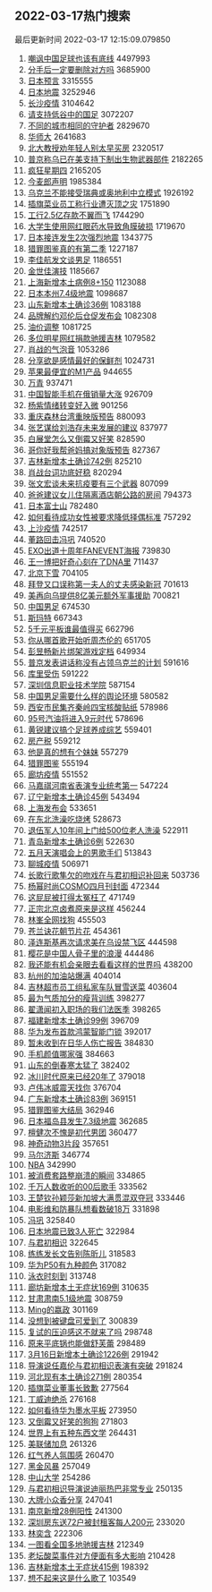 ## 2022-03-17热门搜索 
最后更新时间 2022-03-17 12:15:09.079850 
1. [嘲讽中国足球也该有底线](https://s.weibo.com/weibo?q=%23%E5%98%B2%E8%AE%BD%E4%B8%AD%E5%9B%BD%E8%B6%B3%E7%90%83%E4%B9%9F%E8%AF%A5%E6%9C%89%E5%BA%95%E7%BA%BF%23&Refer=top) 4497993
1. [分手后一定要删除对方吗](https://s.weibo.com/weibo?q=%23%E5%88%86%E6%89%8B%E5%90%8E%E4%B8%80%E5%AE%9A%E8%A6%81%E5%88%A0%E9%99%A4%E5%AF%B9%E6%96%B9%E5%90%97%23&Refer=top) 3685900
1. [日本预言](https://s.weibo.com/weibo?q=%E6%97%A5%E6%9C%AC%E9%A2%84%E8%A8%80&Refer=top) 3315555
1. [日本地震](https://s.weibo.com/weibo?q=%23%E6%97%A5%E6%9C%AC%E5%9C%B0%E9%9C%87%23&Refer=top) 3252946
1. [长沙疫情](https://s.weibo.com/weibo?q=%E9%95%BF%E6%B2%99%E7%96%AB%E6%83%85&Refer=top) 3104642
1. [请支持低谷中的国足](https://s.weibo.com/weibo?q=%23%E8%AF%B7%E6%94%AF%E6%8C%81%E4%BD%8E%E8%B0%B7%E4%B8%AD%E7%9A%84%E5%9B%BD%E8%B6%B3%23&Refer=top) 3072207
1. [不同的城市相同的守护者](https://s.weibo.com/weibo?q=%23%E4%B8%8D%E5%90%8C%E7%9A%84%E5%9F%8E%E5%B8%82%E7%9B%B8%E5%90%8C%E7%9A%84%E5%AE%88%E6%8A%A4%E8%80%85%23&Refer=top) 2829670
1. [华师大](https://s.weibo.com/weibo?q=%E5%8D%8E%E5%B8%88%E5%A4%A7&Refer=top) 2641683
1. [北大教授劝年轻人别太早买房](https://s.weibo.com/weibo?q=%23%E5%8C%97%E5%A4%A7%E6%95%99%E6%8E%88%E5%8A%9D%E5%B9%B4%E8%BD%BB%E4%BA%BA%E5%88%AB%E5%A4%AA%E6%97%A9%E4%B9%B0%E6%88%BF%23&Refer=top) 2320517
1. [普京称乌已在美支持下制出生物武器部件](https://s.weibo.com/weibo?q=%23%E6%99%AE%E4%BA%AC%E7%A7%B0%E4%B9%8C%E5%B7%B2%E5%9C%A8%E7%BE%8E%E6%94%AF%E6%8C%81%E4%B8%8B%E5%88%B6%E5%87%BA%E7%94%9F%E7%89%A9%E6%AD%A6%E5%99%A8%E9%83%A8%E4%BB%B6%23&Refer=top) 2182265
1. [疯狂星期四](https://s.weibo.com/weibo?q=%E7%96%AF%E7%8B%82%E6%98%9F%E6%9C%9F%E5%9B%9B&Refer=top) 2165205
1. [今麦郎声明](https://s.weibo.com/weibo?q=%23%E4%BB%8A%E9%BA%A6%E9%83%8E%E5%A3%B0%E6%98%8E%23&Refer=top) 1985384
1. [乌克兰不能接受瑞典或奥地利中立模式](https://s.weibo.com/weibo?q=%23%E4%B9%8C%E5%85%8B%E5%85%B0%E4%B8%8D%E8%83%BD%E6%8E%A5%E5%8F%97%E7%91%9E%E5%85%B8%E6%88%96%E5%A5%A5%E5%9C%B0%E5%88%A9%E4%B8%AD%E7%AB%8B%E6%A8%A1%E5%BC%8F%23&Refer=top) 1926192
1. [插旗菜业员工称行业遭灭顶之灾](https://s.weibo.com/weibo?q=%23%E6%8F%92%E6%97%97%E8%8F%9C%E4%B8%9A%E5%91%98%E5%B7%A5%E7%A7%B0%E8%A1%8C%E4%B8%9A%E9%81%AD%E7%81%AD%E9%A1%B6%E4%B9%8B%E7%81%BE%23&Refer=top) 1751890
1. [工行2.5亿存款不翼而飞](https://s.weibo.com/weibo?q=%23%E5%B7%A5%E8%A1%8C2.5%E4%BA%BF%E5%AD%98%E6%AC%BE%E4%B8%8D%E7%BF%BC%E8%80%8C%E9%A3%9E%23&Refer=top) 1744290
1. [大学生使用网红眼药水导致角膜破损](https://s.weibo.com/weibo?q=%23%E5%A4%A7%E5%AD%A6%E7%94%9F%E4%BD%BF%E7%94%A8%E7%BD%91%E7%BA%A2%E7%9C%BC%E8%8D%AF%E6%B0%B4%E5%AF%BC%E8%87%B4%E8%A7%92%E8%86%9C%E7%A0%B4%E6%8D%9F%23&Refer=top) 1719670
1. [日本接连发生2次强烈地震](https://s.weibo.com/weibo?q=%23%E6%97%A5%E6%9C%AC%E6%8E%A5%E8%BF%9E%E5%8F%91%E7%94%9F2%E6%AC%A1%E5%BC%BA%E7%83%88%E5%9C%B0%E9%9C%87%23&Refer=top) 1343775
1. [猎罪图鉴真的有第二季](https://s.weibo.com/weibo?q=%23%E7%8C%8E%E7%BD%AA%E5%9B%BE%E9%89%B4%E7%9C%9F%E7%9A%84%E6%9C%89%E7%AC%AC%E4%BA%8C%E5%AD%A3%23&Refer=top) 1227187
1. [李佳航发文谈男足](https://s.weibo.com/weibo?q=%23%E6%9D%8E%E4%BD%B3%E8%88%AA%E5%8F%91%E6%96%87%E8%B0%88%E7%94%B7%E8%B6%B3%23&Refer=top) 1186551
1. [金世佳演技](https://s.weibo.com/weibo?q=%23%E9%87%91%E4%B8%96%E4%BD%B3%E6%BC%94%E6%8A%80%23&Refer=top) 1185667
1. [上海新增本土病例8+150](https://s.weibo.com/weibo?q=%E4%B8%8A%E6%B5%B7%E6%96%B0%E5%A2%9E%E6%9C%AC%E5%9C%9F%E7%97%85%E4%BE%8B8%2B150&Refer=top) 1123088
1. [日本本州7.4级地震](https://s.weibo.com/weibo?q=%23%E6%97%A5%E6%9C%AC%E6%9C%AC%E5%B7%9E7.4%E7%BA%A7%E5%9C%B0%E9%9C%87%23&Refer=top) 1098687
1. [山东新增本土确诊36例](https://s.weibo.com/weibo?q=%23%E5%B1%B1%E4%B8%9C%E6%96%B0%E5%A2%9E%E6%9C%AC%E5%9C%9F%E7%A1%AE%E8%AF%8A36%E4%BE%8B%23&Refer=top) 1083188
1. [品牌解约邓伦后仓促发布会](https://s.weibo.com/weibo?q=%23%E5%93%81%E7%89%8C%E8%A7%A3%E7%BA%A6%E9%82%93%E4%BC%A6%E5%90%8E%E4%BB%93%E4%BF%83%E5%8F%91%E5%B8%83%E4%BC%9A%23&Refer=top) 1082308
1. [油价调整](https://s.weibo.com/weibo?q=%23%E6%B2%B9%E4%BB%B7%E8%B0%83%E6%95%B4%23&Refer=top) 1081725
1. [多位明星网红捐款驰援吉林](https://s.weibo.com/weibo?q=%E5%A4%9A%E4%BD%8D%E6%98%8E%E6%98%9F%E7%BD%91%E7%BA%A2%E6%8D%90%E6%AC%BE%E9%A9%B0%E6%8F%B4%E5%90%89%E6%9E%97&Refer=top) 1079582
1. [肖战的气泡音](https://s.weibo.com/weibo?q=%E8%82%96%E6%88%98%E7%9A%84%E6%B0%94%E6%B3%A1%E9%9F%B3&Refer=top) 1053286
1. [分享欲是感情最好的保鲜剂](https://s.weibo.com/weibo?q=%23%E5%88%86%E4%BA%AB%E6%AC%B2%E6%98%AF%E6%84%9F%E6%83%85%E6%9C%80%E5%A5%BD%E7%9A%84%E4%BF%9D%E9%B2%9C%E5%89%82%23&Refer=top) 1024731
1. [苹果最便宜的M1产品](https://s.weibo.com/weibo?q=%23%E8%8B%B9%E6%9E%9C%E6%9C%80%E4%BE%BF%E5%AE%9C%E7%9A%84M1%E4%BA%A7%E5%93%81%23&Refer=top) 944655
1. [万青](https://s.weibo.com/weibo?q=%E4%B8%87%E9%9D%92&Refer=top) 937471
1. [中国智能手机在俄销量大涨](https://s.weibo.com/weibo?q=%23%E4%B8%AD%E5%9B%BD%E6%99%BA%E8%83%BD%E6%89%8B%E6%9C%BA%E5%9C%A8%E4%BF%84%E9%94%80%E9%87%8F%E5%A4%A7%E6%B6%A8%23&Refer=top) 926709
1. [杨紫情绪转变好入微](https://s.weibo.com/weibo?q=%23%E6%9D%A8%E7%B4%AB%E6%83%85%E7%BB%AA%E8%BD%AC%E5%8F%98%E5%A5%BD%E5%85%A5%E5%BE%AE%23&Refer=top) 901256
1. [重庆森林台湾重映版预告](https://s.weibo.com/weibo?q=%23%E9%87%8D%E5%BA%86%E6%A3%AE%E6%9E%97%E5%8F%B0%E6%B9%BE%E9%87%8D%E6%98%A0%E7%89%88%E9%A2%84%E5%91%8A%23&Refer=top) 880093
1. [张艺谋给刘浩存未来发展的建议](https://s.weibo.com/weibo?q=%23%E5%BC%A0%E8%89%BA%E8%B0%8B%E7%BB%99%E5%88%98%E6%B5%A9%E5%AD%98%E6%9C%AA%E6%9D%A5%E5%8F%91%E5%B1%95%E7%9A%84%E5%BB%BA%E8%AE%AE%23&Refer=top) 837977
1. [白展堂怎么又倒霉又好笑](https://s.weibo.com/weibo?q=%23%E7%99%BD%E5%B1%95%E5%A0%82%E6%80%8E%E4%B9%88%E5%8F%88%E5%80%92%E9%9C%89%E5%8F%88%E5%A5%BD%E7%AC%91%23&Refer=top) 828590
1. [哥你好我帮爸妈搞对象版预告](https://s.weibo.com/weibo?q=%23%E5%93%A5%E4%BD%A0%E5%A5%BD%E6%88%91%E5%B8%AE%E7%88%B8%E5%A6%88%E6%90%9E%E5%AF%B9%E8%B1%A1%E7%89%88%E9%A2%84%E5%91%8A%23&Refer=top) 827367
1. [吉林新增本土确诊742例](https://s.weibo.com/weibo?q=%23%E5%90%89%E6%9E%97%E6%96%B0%E5%A2%9E%E6%9C%AC%E5%9C%9F%E7%A1%AE%E8%AF%8A742%E4%BE%8B%23&Refer=top) 825210
1. [肖战台词功底好稳](https://s.weibo.com/weibo?q=%23%E8%82%96%E6%88%98%E5%8F%B0%E8%AF%8D%E5%8A%9F%E5%BA%95%E5%A5%BD%E7%A8%B3%23&Refer=top) 820294
1. [张文宏谈未来抗疫要有三个武器](https://s.weibo.com/weibo?q=%23%E5%BC%A0%E6%96%87%E5%AE%8F%E8%B0%88%E6%9C%AA%E6%9D%A5%E6%8A%97%E7%96%AB%E8%A6%81%E6%9C%89%E4%B8%89%E4%B8%AA%E6%AD%A6%E5%99%A8%23&Refer=top) 807099
1. [爸爸建议女儿住隔离酒店朝公路的房间](https://s.weibo.com/weibo?q=%23%E7%88%B8%E7%88%B8%E5%BB%BA%E8%AE%AE%E5%A5%B3%E5%84%BF%E4%BD%8F%E9%9A%94%E7%A6%BB%E9%85%92%E5%BA%97%E6%9C%9D%E5%85%AC%E8%B7%AF%E7%9A%84%E6%88%BF%E9%97%B4%23&Refer=top) 794373
1. [日本富士山](https://s.weibo.com/weibo?q=%E6%97%A5%E6%9C%AC%E5%AF%8C%E5%A3%AB%E5%B1%B1&Refer=top) 782480
1. [如何看待成功女性被要求降低择偶标准](https://s.weibo.com/weibo?q=%23%E5%A6%82%E4%BD%95%E7%9C%8B%E5%BE%85%E6%88%90%E5%8A%9F%E5%A5%B3%E6%80%A7%E8%A2%AB%E8%A6%81%E6%B1%82%E9%99%8D%E4%BD%8E%E6%8B%A9%E5%81%B6%E6%A0%87%E5%87%86%23&Refer=top) 757292
1. [上沙疫情](https://s.weibo.com/weibo?q=%E4%B8%8A%E6%B2%99%E7%96%AB%E6%83%85&Refer=top) 742517
1. [董路回击冯巩](https://s.weibo.com/weibo?q=%23%E8%91%A3%E8%B7%AF%E5%9B%9E%E5%87%BB%E5%86%AF%E5%B7%A9%23&Refer=top) 740520
1. [EXO出道十周年FANEVENT海报](https://s.weibo.com/weibo?q=%23EXO%E5%87%BA%E9%81%93%E5%8D%81%E5%91%A8%E5%B9%B4FANEVENT%E6%B5%B7%E6%8A%A5%23&Refer=top) 739830
1. [王一博把好奇心刻在了DNA里](https://s.weibo.com/weibo?q=%23%E7%8E%8B%E4%B8%80%E5%8D%9A%E6%8A%8A%E5%A5%BD%E5%A5%87%E5%BF%83%E5%88%BB%E5%9C%A8%E4%BA%86DNA%E9%87%8C%23&Refer=top) 711437
1. [北京下雪](https://s.weibo.com/weibo?q=%E5%8C%97%E4%BA%AC%E4%B8%8B%E9%9B%AA&Refer=top) 704105
1. [拜登又口误称第一夫人的丈夫感染新冠](https://s.weibo.com/weibo?q=%23%E6%8B%9C%E7%99%BB%E5%8F%88%E5%8F%A3%E8%AF%AF%E7%A7%B0%E7%AC%AC%E4%B8%80%E5%A4%AB%E4%BA%BA%E7%9A%84%E4%B8%88%E5%A4%AB%E6%84%9F%E6%9F%93%E6%96%B0%E5%86%A0%23&Refer=top) 701613
1. [美再向乌提供8亿美元额外军事援助](https://s.weibo.com/weibo?q=%23%E7%BE%8E%E5%86%8D%E5%90%91%E4%B9%8C%E6%8F%90%E4%BE%9B8%E4%BA%BF%E7%BE%8E%E5%85%83%E9%A2%9D%E5%A4%96%E5%86%9B%E4%BA%8B%E6%8F%B4%E5%8A%A9%23&Refer=top) 700821
1. [中国男足](https://s.weibo.com/weibo?q=%23%E4%B8%AD%E5%9B%BD%E7%94%B7%E8%B6%B3%23&Refer=top) 674530
1. [斯玛特](https://s.weibo.com/weibo?q=%E6%96%AF%E7%8E%9B%E7%89%B9&Refer=top) 667343
1. [5千元平板谁最值得买](https://s.weibo.com/weibo?q=%235%E5%8D%83%E5%85%83%E5%B9%B3%E6%9D%BF%E8%B0%81%E6%9C%80%E5%80%BC%E5%BE%97%E4%B9%B0%23&Refer=top) 662796
1. [你从哪首歌开始听周杰伦的](https://s.weibo.com/weibo?q=%23%E4%BD%A0%E4%BB%8E%E5%93%AA%E9%A6%96%E6%AD%8C%E5%BC%80%E5%A7%8B%E5%90%AC%E5%91%A8%E6%9D%B0%E4%BC%A6%E7%9A%84%23&Refer=top) 651705
1. [彭昱畅新片绑架游戏定档](https://s.weibo.com/weibo?q=%23%E5%BD%AD%E6%98%B1%E7%95%85%E6%96%B0%E7%89%87%E7%BB%91%E6%9E%B6%E6%B8%B8%E6%88%8F%E5%AE%9A%E6%A1%A3%23&Refer=top) 649934
1. [普京发表讲话称没有占领乌克兰的计划](https://s.weibo.com/weibo?q=%23%E6%99%AE%E4%BA%AC%E5%8F%91%E8%A1%A8%E8%AE%B2%E8%AF%9D%E7%A7%B0%E6%B2%A1%E6%9C%89%E5%8D%A0%E9%A2%86%E4%B9%8C%E5%85%8B%E5%85%B0%E7%9A%84%E8%AE%A1%E5%88%92%23&Refer=top) 591616
1. [库里受伤](https://s.weibo.com/weibo?q=%23%E5%BA%93%E9%87%8C%E5%8F%97%E4%BC%A4%23&Refer=top) 591222
1. [深圳信息职业技术学院](https://s.weibo.com/weibo?q=%E6%B7%B1%E5%9C%B3%E4%BF%A1%E6%81%AF%E8%81%8C%E4%B8%9A%E6%8A%80%E6%9C%AF%E5%AD%A6%E9%99%A2&Refer=top) 587154
1. [中国男足需要什么样的舆论环境](https://s.weibo.com/weibo?q=%23%E4%B8%AD%E5%9B%BD%E7%94%B7%E8%B6%B3%E9%9C%80%E8%A6%81%E4%BB%80%E4%B9%88%E6%A0%B7%E7%9A%84%E8%88%86%E8%AE%BA%E7%8E%AF%E5%A2%83%23&Refer=top) 580582
1. [西安市民集齐秦岭四宝核酸贴纸](https://s.weibo.com/weibo?q=%23%E8%A5%BF%E5%AE%89%E5%B8%82%E6%B0%91%E9%9B%86%E9%BD%90%E7%A7%A6%E5%B2%AD%E5%9B%9B%E5%AE%9D%E6%A0%B8%E9%85%B8%E8%B4%B4%E7%BA%B8%23&Refer=top) 578986
1. [95号汽油将进入9元时代](https://s.weibo.com/weibo?q=%2395%E5%8F%B7%E6%B1%BD%E6%B2%B9%E5%B0%86%E8%BF%9B%E5%85%A59%E5%85%83%E6%97%B6%E4%BB%A3%23&Refer=top) 578696
1. [黄锐建议搞个足球养成综艺](https://s.weibo.com/weibo?q=%23%E9%BB%84%E9%94%90%E5%BB%BA%E8%AE%AE%E6%90%9E%E4%B8%AA%E8%B6%B3%E7%90%83%E5%85%BB%E6%88%90%E7%BB%BC%E8%89%BA%23&Refer=top) 559401
1. [房产税](https://s.weibo.com/weibo?q=%E6%88%BF%E4%BA%A7%E7%A8%8E&Refer=top) 559212
1. [他是真的想有个妹妹](https://s.weibo.com/weibo?q=%23%E4%BB%96%E6%98%AF%E7%9C%9F%E7%9A%84%E6%83%B3%E6%9C%89%E4%B8%AA%E5%A6%B9%E5%A6%B9%23&Refer=top) 557279
1. [猎罪图鉴](https://s.weibo.com/weibo?q=%E7%8C%8E%E7%BD%AA%E5%9B%BE%E9%89%B4&Refer=top) 555194
1. [廊坊疫情](https://s.weibo.com/weibo?q=%E5%BB%8A%E5%9D%8A%E7%96%AB%E6%83%85&Refer=top) 551552
1. [马嘉祺河南省表演专业统考第一](https://s.weibo.com/weibo?q=%23%E9%A9%AC%E5%98%89%E7%A5%BA%E6%B2%B3%E5%8D%97%E7%9C%81%E8%A1%A8%E6%BC%94%E4%B8%93%E4%B8%9A%E7%BB%9F%E8%80%83%E7%AC%AC%E4%B8%80%23&Refer=top) 547224
1. [辽宁新增本土确诊45例](https://s.weibo.com/weibo?q=%23%E8%BE%BD%E5%AE%81%E6%96%B0%E5%A2%9E%E6%9C%AC%E5%9C%9F%E7%A1%AE%E8%AF%8A45%E4%BE%8B%23&Refer=top) 543494
1. [上海发布会](https://s.weibo.com/weibo?q=%E4%B8%8A%E6%B5%B7%E5%8F%91%E5%B8%83%E4%BC%9A&Refer=top) 533651
1. [在东北洗澡吃烧烤](https://s.weibo.com/weibo?q=%E5%9C%A8%E4%B8%9C%E5%8C%97%E6%B4%97%E6%BE%A1%E5%90%83%E7%83%A7%E7%83%A4&Refer=top) 528673
1. [退伍军人10年间上门给500位老人洗澡](https://s.weibo.com/weibo?q=%23%E9%80%80%E4%BC%8D%E5%86%9B%E4%BA%BA10%E5%B9%B4%E9%97%B4%E4%B8%8A%E9%97%A8%E7%BB%99500%E4%BD%8D%E8%80%81%E4%BA%BA%E6%B4%97%E6%BE%A1%23&Refer=top) 522911
1. [青岛新增本土确诊6例](https://s.weibo.com/weibo?q=%23%E9%9D%92%E5%B2%9B%E6%96%B0%E5%A2%9E%E6%9C%AC%E5%9C%9F%E7%A1%AE%E8%AF%8A6%E4%BE%8B%23&Refer=top) 522630
1. [五月天演唱会上的男歌手们](https://s.weibo.com/weibo?q=%23%E4%BA%94%E6%9C%88%E5%A4%A9%E6%BC%94%E5%94%B1%E4%BC%9A%E4%B8%8A%E7%9A%84%E7%94%B7%E6%AD%8C%E6%89%8B%E4%BB%AC%23&Refer=top) 513843
1. [聊城疫情](https://s.weibo.com/weibo?q=%23%E8%81%8A%E5%9F%8E%E7%96%AB%E6%83%85%23&Refer=top) 506971
1. [长歌行歌隼欠的吻戏在与君初相识补回来](https://s.weibo.com/weibo?q=%23%E9%95%BF%E6%AD%8C%E8%A1%8C%E6%AD%8C%E9%9A%BC%E6%AC%A0%E7%9A%84%E5%90%BB%E6%88%8F%E5%9C%A8%E4%B8%8E%E5%90%9B%E5%88%9D%E7%9B%B8%E8%AF%86%E8%A1%A5%E5%9B%9E%E6%9D%A5%23&Refer=top) 503736
1. [杨幂时尚COSMO四月刊封面](https://s.weibo.com/weibo?q=%23%E6%9D%A8%E5%B9%82%E6%97%B6%E5%B0%9ACOSMO%E5%9B%9B%E6%9C%88%E5%88%8A%E5%B0%81%E9%9D%A2%23&Refer=top) 472344
1. [这屁屁被打得太冤枉了](https://s.weibo.com/weibo?q=%23%E8%BF%99%E5%B1%81%E5%B1%81%E8%A2%AB%E6%89%93%E5%BE%97%E5%A4%AA%E5%86%A4%E6%9E%89%E4%BA%86%23&Refer=top) 471749
1. [正宗北京卤煮原来是这样](https://s.weibo.com/weibo?q=%E6%AD%A3%E5%AE%97%E5%8C%97%E4%BA%AC%E5%8D%A4%E7%85%AE%E5%8E%9F%E6%9D%A5%E6%98%AF%E8%BF%99%E6%A0%B7&Refer=top) 456244
1. [林峯全网找狗](https://s.weibo.com/weibo?q=%23%E6%9E%97%E5%B3%AF%E5%85%A8%E7%BD%91%E6%89%BE%E7%8B%97%23&Refer=top) 455503
1. [苍兰诀花朝节片花](https://s.weibo.com/weibo?q=%23%E8%8B%8D%E5%85%B0%E8%AF%80%E8%8A%B1%E6%9C%9D%E8%8A%82%E7%89%87%E8%8A%B1%23&Refer=top) 454361
1. [泽连斯基再次请求美在乌设禁飞区](https://s.weibo.com/weibo?q=%23%E6%B3%BD%E8%BF%9E%E6%96%AF%E5%9F%BA%E5%86%8D%E6%AC%A1%E8%AF%B7%E6%B1%82%E7%BE%8E%E5%9C%A8%E4%B9%8C%E8%AE%BE%E7%A6%81%E9%A3%9E%E5%8C%BA%23&Refer=top) 444598
1. [樱花是中国人骨子里的浪漫](https://s.weibo.com/weibo?q=%23%E6%A8%B1%E8%8A%B1%E6%98%AF%E4%B8%AD%E5%9B%BD%E4%BA%BA%E9%AA%A8%E5%AD%90%E9%87%8C%E7%9A%84%E6%B5%AA%E6%BC%AB%23&Refer=top) 444486
1. [我还能有机会亲眼去看看这样的世界吗](https://s.weibo.com/weibo?q=%23%E6%88%91%E8%BF%98%E8%83%BD%E6%9C%89%E6%9C%BA%E4%BC%9A%E4%BA%B2%E7%9C%BC%E5%8E%BB%E7%9C%8B%E7%9C%8B%E8%BF%99%E6%A0%B7%E7%9A%84%E4%B8%96%E7%95%8C%E5%90%97%23&Refer=top) 438200
1. [杭州的加油站爆满](https://s.weibo.com/weibo?q=%23%E6%9D%AD%E5%B7%9E%E7%9A%84%E5%8A%A0%E6%B2%B9%E7%AB%99%E7%88%86%E6%BB%A1%23&Refer=top) 404014
1. [吉林超市员工组私家车队冒雪送菜](https://s.weibo.com/weibo?q=%23%E5%90%89%E6%9E%97%E8%B6%85%E5%B8%82%E5%91%98%E5%B7%A5%E7%BB%84%E7%A7%81%E5%AE%B6%E8%BD%A6%E9%98%9F%E5%86%92%E9%9B%AA%E9%80%81%E8%8F%9C%23&Refer=top) 403604
1. [最为气质加分的瘦背训练](https://s.weibo.com/weibo?q=%23%E6%9C%80%E4%B8%BA%E6%B0%94%E8%B4%A8%E5%8A%A0%E5%88%86%E7%9A%84%E7%98%A6%E8%83%8C%E8%AE%AD%E7%BB%83%23&Refer=top) 398277
1. [翟潇闻初入职场的我们法医季](https://s.weibo.com/weibo?q=%E7%BF%9F%E6%BD%87%E9%97%BB%E5%88%9D%E5%85%A5%E8%81%8C%E5%9C%BA%E7%9A%84%E6%88%91%E4%BB%AC%E6%B3%95%E5%8C%BB%E5%AD%A3&Refer=top) 398265
1. [福建新增本土确诊99例](https://s.weibo.com/weibo?q=%23%E7%A6%8F%E5%BB%BA%E6%96%B0%E5%A2%9E%E6%9C%AC%E5%9C%9F%E7%A1%AE%E8%AF%8A99%E4%BE%8B%23&Refer=top) 396709
1. [华为发布首款鸿蒙智能门锁](https://s.weibo.com/weibo?q=%23%E5%8D%8E%E4%B8%BA%E5%8F%91%E5%B8%83%E9%A6%96%E6%AC%BE%E9%B8%BF%E8%92%99%E6%99%BA%E8%83%BD%E9%97%A8%E9%94%81%23&Refer=top) 392017
1. [暂未收到在日华人伤亡报告](https://s.weibo.com/weibo?q=%23%E6%9A%82%E6%9C%AA%E6%94%B6%E5%88%B0%E5%9C%A8%E6%97%A5%E5%8D%8E%E4%BA%BA%E4%BC%A4%E4%BA%A1%E6%8A%A5%E5%91%8A%23&Refer=top) 384830
1. [手机颜值哪家强](https://s.weibo.com/weibo?q=%23%E6%89%8B%E6%9C%BA%E9%A2%9C%E5%80%BC%E5%93%AA%E5%AE%B6%E5%BC%BA%23&Refer=top) 384663
1. [山东的倒春寒太猛了](https://s.weibo.com/weibo?q=%23%E5%B1%B1%E4%B8%9C%E7%9A%84%E5%80%92%E6%98%A5%E5%AF%92%E5%A4%AA%E7%8C%9B%E4%BA%86%23&Refer=top) 382402
1. [冰川时代原来已经20年了](https://s.weibo.com/weibo?q=%23%E5%86%B0%E5%B7%9D%E6%97%B6%E4%BB%A3%E5%8E%9F%E6%9D%A5%E5%B7%B2%E7%BB%8F20%E5%B9%B4%E4%BA%86%23&Refer=top) 379018
1. [卢伟冰威震天找你](https://s.weibo.com/weibo?q=%23%E5%8D%A2%E4%BC%9F%E5%86%B0%E5%A8%81%E9%9C%87%E5%A4%A9%E6%89%BE%E4%BD%A0%23&Refer=top) 376704
1. [广东新增本土确诊83例](https://s.weibo.com/weibo?q=%23%E5%B9%BF%E4%B8%9C%E6%96%B0%E5%A2%9E%E6%9C%AC%E5%9C%9F%E7%A1%AE%E8%AF%8A83%E4%BE%8B%23&Refer=top) 369151
1. [猎罪图鉴大结局](https://s.weibo.com/weibo?q=%23%E7%8C%8E%E7%BD%AA%E5%9B%BE%E9%89%B4%E5%A4%A7%E7%BB%93%E5%B1%80%23&Refer=top) 362946
1. [日本福岛县发生7.3级地震](https://s.weibo.com/weibo?q=%E6%97%A5%E6%9C%AC%E7%A6%8F%E5%B2%9B%E5%8E%BF%E5%8F%91%E7%94%9F7.3%E7%BA%A7%E5%9C%B0%E9%9C%87&Refer=top) 362685
1. [檀健次不愧是初代男团](https://s.weibo.com/weibo?q=%23%E6%AA%80%E5%81%A5%E6%AC%A1%E4%B8%8D%E6%84%A7%E6%98%AF%E5%88%9D%E4%BB%A3%E7%94%B7%E5%9B%A2%23&Refer=top) 360477
1. [神奇动物3片段](https://s.weibo.com/weibo?q=%23%E7%A5%9E%E5%A5%87%E5%8A%A8%E7%89%A93%E7%89%87%E6%AE%B5%23&Refer=top) 357651
1. [马尔济斯](https://s.weibo.com/weibo?q=%23%E9%A9%AC%E5%B0%94%E6%B5%8E%E6%96%AF%23&Refer=top) 346774
1. [NBA](https://s.weibo.com/weibo?q=NBA&Refer=top) 342990
1. [被消费套路整崩溃的瞬间](https://s.weibo.com/weibo?q=%23%E8%A2%AB%E6%B6%88%E8%B4%B9%E5%A5%97%E8%B7%AF%E6%95%B4%E5%B4%A9%E6%BA%83%E7%9A%84%E7%9E%AC%E9%97%B4%23&Refer=top) 334865
1. [千万人数收听的00后歌手](https://s.weibo.com/weibo?q=%23%E5%8D%83%E4%B8%87%E4%BA%BA%E6%95%B0%E6%94%B6%E5%90%AC%E7%9A%8400%E5%90%8E%E6%AD%8C%E6%89%8B%23&Refer=top) 333562
1. [王楚钦孙颖莎新加坡大满贯混双夺冠](https://s.weibo.com/weibo?q=%23%E7%8E%8B%E6%A5%9A%E9%92%A6%E5%AD%99%E9%A2%96%E8%8E%8E%E6%96%B0%E5%8A%A0%E5%9D%A1%E5%A4%A7%E6%BB%A1%E8%B4%AF%E6%B7%B7%E5%8F%8C%E5%A4%BA%E5%86%A0%23&Refer=top) 333446
1. [电影维和防暴队想看数破18万](https://s.weibo.com/weibo?q=%23%E7%94%B5%E5%BD%B1%E7%BB%B4%E5%92%8C%E9%98%B2%E6%9A%B4%E9%98%9F%E6%83%B3%E7%9C%8B%E6%95%B0%E7%A0%B418%E4%B8%87%23&Refer=top) 331898
1. [冯巩](https://s.weibo.com/weibo?q=%E5%86%AF%E5%B7%A9&Refer=top) 325840
1. [日本地震已致3人死亡](https://s.weibo.com/weibo?q=%23%E6%97%A5%E6%9C%AC%E5%9C%B0%E9%9C%87%E5%B7%B2%E8%87%B43%E4%BA%BA%E6%AD%BB%E4%BA%A1%23&Refer=top) 322984
1. [与君初相识](https://s.weibo.com/weibo?q=%E4%B8%8E%E5%90%9B%E5%88%9D%E7%9B%B8%E8%AF%86&Refer=top) 322645
1. [练练发长文告别陈昕儿](https://s.weibo.com/weibo?q=%23%E7%BB%83%E7%BB%83%E5%8F%91%E9%95%BF%E6%96%87%E5%91%8A%E5%88%AB%E9%99%88%E6%98%95%E5%84%BF%23&Refer=top) 318583
1. [华为P50有九种颜色](https://s.weibo.com/weibo?q=%E5%8D%8E%E4%B8%BAP50%E6%9C%89%E4%B9%9D%E7%A7%8D%E9%A2%9C%E8%89%B2&Refer=top) 317082
1. [泳衣时刻到](https://s.weibo.com/weibo?q=%E6%B3%B3%E8%A1%A3%E6%97%B6%E5%88%BB%E5%88%B0&Refer=top) 313748
1. [廊坊新增本土无症状169例](https://s.weibo.com/weibo?q=%23%E5%BB%8A%E5%9D%8A%E6%96%B0%E5%A2%9E%E6%9C%AC%E5%9C%9F%E6%97%A0%E7%97%87%E7%8A%B6169%E4%BE%8B%23&Refer=top) 310635
1. [甘肃肃南5.1级地震](https://s.weibo.com/weibo?q=%23%E7%94%98%E8%82%83%E8%82%83%E5%8D%975.1%E7%BA%A7%E5%9C%B0%E9%9C%87%23&Refer=top) 308759
1. [Ming的嬴政](https://s.weibo.com/weibo?q=%23Ming%E7%9A%84%E5%AC%B4%E6%94%BF%23&Refer=top) 301169
1. [没想到被键盘可爱到了](https://s.weibo.com/weibo?q=%23%E6%B2%A1%E6%83%B3%E5%88%B0%E8%A2%AB%E9%94%AE%E7%9B%98%E5%8F%AF%E7%88%B1%E5%88%B0%E4%BA%86%23&Refer=top) 300839
1. [复试的压迫感这不就来了吗](https://s.weibo.com/weibo?q=%23%E5%A4%8D%E8%AF%95%E7%9A%84%E5%8E%8B%E8%BF%AB%E6%84%9F%E8%BF%99%E4%B8%8D%E5%B0%B1%E6%9D%A5%E4%BA%86%E5%90%97%23&Refer=top) 298748
1. [原来平底锅也能做舒芙蕾](https://s.weibo.com/weibo?q=%23%E5%8E%9F%E6%9D%A5%E5%B9%B3%E5%BA%95%E9%94%85%E4%B9%9F%E8%83%BD%E5%81%9A%E8%88%92%E8%8A%99%E8%95%BE%23&Refer=top) 298489
1. [3月16日新增本土确诊1226例](https://s.weibo.com/weibo?q=%233%E6%9C%8816%E6%97%A5%E6%96%B0%E5%A2%9E%E6%9C%AC%E5%9C%9F%E7%A1%AE%E8%AF%8A1226%E4%BE%8B%23&Refer=top) 291942
1. [导演说任嘉伦与君初相识表演有突破](https://s.weibo.com/weibo?q=%23%E5%AF%BC%E6%BC%94%E8%AF%B4%E4%BB%BB%E5%98%89%E4%BC%A6%E4%B8%8E%E5%90%9B%E5%88%9D%E7%9B%B8%E8%AF%86%E8%A1%A8%E6%BC%94%E6%9C%89%E7%AA%81%E7%A0%B4%23&Refer=top) 291824
1. [河北现有本土确诊271例](https://s.weibo.com/weibo?q=%23%E6%B2%B3%E5%8C%97%E7%8E%B0%E6%9C%89%E6%9C%AC%E5%9C%9F%E7%A1%AE%E8%AF%8A271%E4%BE%8B%23&Refer=top) 280354
1. [插旗菜业董事长致歉](https://s.weibo.com/weibo?q=%23%E6%8F%92%E6%97%97%E8%8F%9C%E4%B8%9A%E8%91%A3%E4%BA%8B%E9%95%BF%E8%87%B4%E6%AD%89%23&Refer=top) 277564
1. [丁威迪绝杀](https://s.weibo.com/weibo?q=%23%E4%B8%81%E5%A8%81%E8%BF%AA%E7%BB%9D%E6%9D%80%23&Refer=top) 276168
1. [如何看待华为墨水平板](https://s.weibo.com/weibo?q=%23%E5%A6%82%E4%BD%95%E7%9C%8B%E5%BE%85%E5%8D%8E%E4%B8%BA%E5%A2%A8%E6%B0%B4%E5%B9%B3%E6%9D%BF%23&Refer=top) 273950
1. [又倒霉又好笑的狗狗](https://s.weibo.com/weibo?q=%23%E5%8F%88%E5%80%92%E9%9C%89%E5%8F%88%E5%A5%BD%E7%AC%91%E7%9A%84%E7%8B%97%E7%8B%97%23&Refer=top) 271803
1. [世界上有五种东西文学](https://s.weibo.com/weibo?q=%23%E4%B8%96%E7%95%8C%E4%B8%8A%E6%9C%89%E4%BA%94%E7%A7%8D%E4%B8%9C%E8%A5%BF%E6%96%87%E5%AD%A6%23&Refer=top) 264431
1. [美联储加息](https://s.weibo.com/weibo?q=%23%E7%BE%8E%E8%81%94%E5%82%A8%E5%8A%A0%E6%81%AF%23&Refer=top) 261326
1. [红气养人氛围感](https://s.weibo.com/weibo?q=%E7%BA%A2%E6%B0%94%E5%85%BB%E4%BA%BA%E6%B0%9B%E5%9B%B4%E6%84%9F&Refer=top) 260470
1. [黑金风暴](https://s.weibo.com/weibo?q=%E9%BB%91%E9%87%91%E9%A3%8E%E6%9A%B4&Refer=top) 257049
1. [中山大学](https://s.weibo.com/weibo?q=%E4%B8%AD%E5%B1%B1%E5%A4%A7%E5%AD%A6&Refer=top) 254286
1. [与君初相识导演说迪丽热巴非常专业](https://s.weibo.com/weibo?q=%23%E4%B8%8E%E5%90%9B%E5%88%9D%E7%9B%B8%E8%AF%86%E5%AF%BC%E6%BC%94%E8%AF%B4%E8%BF%AA%E4%B8%BD%E7%83%AD%E5%B7%B4%E9%9D%9E%E5%B8%B8%E4%B8%93%E4%B8%9A%23&Refer=top) 250135
1. [大牌小众香分享](https://s.weibo.com/weibo?q=%E5%A4%A7%E7%89%8C%E5%B0%8F%E4%BC%97%E9%A6%99%E5%88%86%E4%BA%AB&Refer=top) 247041
1. [南京新增28例阳性](https://s.weibo.com/weibo?q=%23%E5%8D%97%E4%BA%AC%E6%96%B0%E5%A2%9E28%E4%BE%8B%E9%98%B3%E6%80%A7%23&Refer=top) 241300
1. [深圳房东送72户被封租客每人200元](https://s.weibo.com/weibo?q=%23%E6%B7%B1%E5%9C%B3%E6%88%BF%E4%B8%9C%E9%80%8172%E6%88%B7%E8%A2%AB%E5%B0%81%E7%A7%9F%E5%AE%A2%E6%AF%8F%E4%BA%BA200%E5%85%83%23&Refer=top) 233020
1. [林奕含](https://s.weibo.com/weibo?q=%E6%9E%97%E5%A5%95%E5%90%AB&Refer=top) 222306
1. [一图看全国多地驰援吉林](https://s.weibo.com/weibo?q=%23%E4%B8%80%E5%9B%BE%E7%9C%8B%E5%85%A8%E5%9B%BD%E5%A4%9A%E5%9C%B0%E9%A9%B0%E6%8F%B4%E5%90%89%E6%9E%97%23&Refer=top) 212349
1. [老坛酸菜事件对方便面有多大影响](https://s.weibo.com/weibo?q=%23%E8%80%81%E5%9D%9B%E9%85%B8%E8%8F%9C%E4%BA%8B%E4%BB%B6%E5%AF%B9%E6%96%B9%E4%BE%BF%E9%9D%A2%E6%9C%89%E5%A4%9A%E5%A4%A7%E5%BD%B1%E5%93%8D%23&Refer=top) 210428
1. [吉林新增本土无症状415例](https://s.weibo.com/weibo?q=%23%E5%90%89%E6%9E%97%E6%96%B0%E5%A2%9E%E6%9C%AC%E5%9C%9F%E6%97%A0%E7%97%87%E7%8A%B6415%E4%BE%8B%23&Refer=top) 198392
1. [想不起来这是什么歌了](https://s.weibo.com/weibo?q=%23%E6%83%B3%E4%B8%8D%E8%B5%B7%E6%9D%A5%E8%BF%99%E6%98%AF%E4%BB%80%E4%B9%88%E6%AD%8C%E4%BA%86%23&Refer=top) 103549
